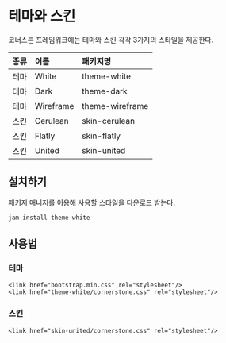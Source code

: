 <!--
{
    "id": 3100,
    "title": "테마와 스킨",
    "outline": "범위 입력상자는 HTML5 요소이지만 webkit 기반외의 브라우저에서 작동하지 않으므로 다른 브라우저에서도 정상적으로 작동하도록 구현한 플러그인이다.",
    "tags": ["style"],
    "section": "Style",
    "order": [3, 1],
    "thumbnail": "3. Style.png"
}
-->

# 테마와 스킨

코너스톤 프레임워크에는 테마와 스킨 각각 3가지의 스타일을 제공한다.

종류 | 이름 | 패키지명 
:-- | :-- | :--
테마 | White | theme-white
테마 | Dark | theme-dark
테마 | Wireframe | theme-wireframe
스킨 | Cerulean | skin-cerulean
스킨 | Flatly | skin-flatly
스킨 | United | skin-united


## 설치하기

패키지 매니저를 이용해 사용할 스타일을 다운로드 받는다.

```
jam install theme-white
```

## 사용법

###  테마
```
<link href="bootstrap.min.css" rel="stylesheet"/>
<link href="theme-white/cornerstone.css" rel="stylesheet"/>
```

### 스킨
```
<link href="skin-united/cornerstone.css" rel="stylesheet"/>
```
